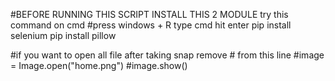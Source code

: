 #BEFORE RUNNING THIS SCRIPT INSTALL THIS 2 MODULE try this command on cmd
#press windows + R type cmd hit enter 
pip install selenium
pip install pillow

#if you want to open all file after taking snap remove # from this line 
#image = Image.open("home.png")
#image.show()

